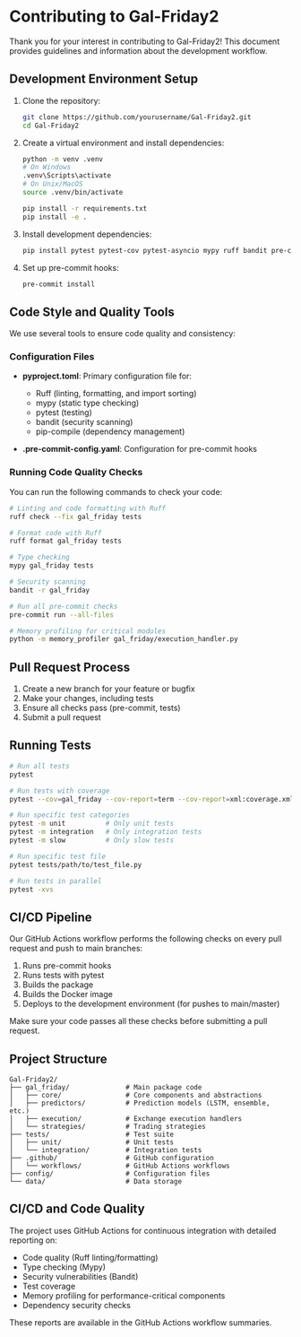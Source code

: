 # Contributing to Gal-Friday2

Thank you for your interest in contributing to Gal-Friday2! This document provides guidelines and information about the development workflow.

## Development Environment Setup

1. Clone the repository:
   ```bash
   git clone https://github.com/yourusername/Gal-Friday2.git
   cd Gal-Friday2
   ```

2. Create a virtual environment and install dependencies:
   ```bash
   python -m venv .venv
   # On Windows
   .venv\Scripts\activate
   # On Unix/MacOS
   source .venv/bin/activate

   pip install -r requirements.txt
   pip install -e .
   ```

3. Install development dependencies:
   ```bash
   pip install pytest pytest-cov pytest-asyncio mypy ruff bandit pre-commit memory_profiler
   ```

4. Set up pre-commit hooks:
   ```bash
   pre-commit install
   ```

## Code Style and Quality Tools

We use several tools to ensure code quality and consistency:

### Configuration Files

- **pyproject.toml**: Primary configuration file for:
  - Ruff (linting, formatting, and import sorting)
  - mypy (static type checking)
  - pytest (testing)
  - bandit (security scanning)
  - pip-compile (dependency management)

- **.pre-commit-config.yaml**: Configuration for pre-commit hooks

### Running Code Quality Checks

You can run the following commands to check your code:

```bash
# Linting and code formatting with Ruff
ruff check --fix gal_friday tests

# Format code with Ruff
ruff format gal_friday tests

# Type checking
mypy gal_friday tests

# Security scanning
bandit -r gal_friday

# Run all pre-commit checks
pre-commit run --all-files

# Memory profiling for critical modules
python -m memory_profiler gal_friday/execution_handler.py
```

## Pull Request Process

1. Create a new branch for your feature or bugfix
2. Make your changes, including tests
3. Ensure all checks pass (pre-commit, tests)
4. Submit a pull request

## Running Tests

```bash
# Run all tests
pytest

# Run tests with coverage
pytest --cov=gal_friday --cov-report=term --cov-report=xml:coverage.xml

# Run specific test categories
pytest -m unit          # Only unit tests
pytest -m integration   # Only integration tests
pytest -m slow          # Only slow tests

# Run specific test file
pytest tests/path/to/test_file.py

# Run tests in parallel
pytest -xvs
```

## CI/CD Pipeline

Our GitHub Actions workflow performs the following checks on every pull request and push to main branches:

1. Runs pre-commit hooks
2. Runs tests with pytest
3. Builds the package
4. Builds the Docker image
5. Deploys to the development environment (for pushes to main/master)

Make sure your code passes all these checks before submitting a pull request.

## Project Structure

```
Gal-Friday2/
├── gal_friday/              # Main package code
│   ├── core/                # Core components and abstractions
│   ├── predictors/          # Prediction models (LSTM, ensemble, etc.)
│   ├── execution/           # Exchange execution handlers
│   └── strategies/          # Trading strategies
├── tests/                   # Test suite
│   ├── unit/                # Unit tests
│   └── integration/         # Integration tests
├── .github/                 # GitHub configuration
│   └── workflows/           # GitHub Actions workflows
├── config/                  # Configuration files
└── data/                    # Data storage
```

## CI/CD and Code Quality

The project uses GitHub Actions for continuous integration with detailed reporting on:

- Code quality (Ruff linting/formatting)
- Type checking (Mypy)
- Security vulnerabilities (Bandit)
- Test coverage
- Memory profiling for performance-critical components
- Dependency security checks

These reports are available in the GitHub Actions workflow summaries.

